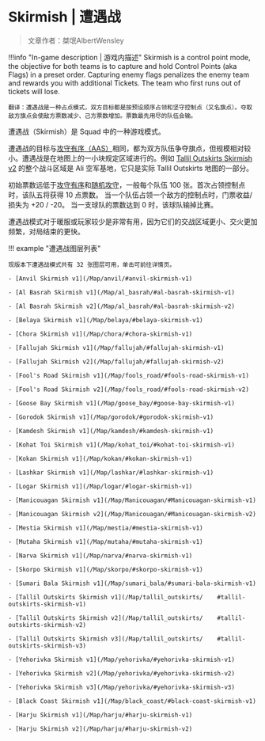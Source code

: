 # Skirmish | 遭遇战

> 文章作者：桀氓AlbertWensley

!!!info "In-game description | 游戏内描述"
    Skirmish is a control point mode, the objective for both teams is to capture and hold Control Points (aka Flags) in a preset order. Capturing enemy flags penalizes the enemy team and rewards you with additional Tickets. The team who first runs out of tickets will lose.
    
    翻译：遭遇战是一种占点模式，双方目标都是按预设顺序占领和坚守控制点（又名旗点）。夺取敌方旗点会使敌方票数减少、己方票数增加。票数最先用尽的队伍会输。

遭遇战（Skirmish）是 Squad 中的一种游戏模式。

遭遇战的目标与[攻守有序（AAS）](./AAS)相同，都为双方队伍争夺旗点，但规模相对较小。遭遇战是在地图上的一小块规定区域进行的。例如 [Tallil Outskirts Skirmish v2](/Map/Tallil_Outskirts#tallil-outskirts-skirmish-v2) 的整个战斗区域是 Ali 空军基地，它只是实际 Tallil Outskirts 地图的一部分。

初始票数远低于[攻守有序](./AAS)和[随机攻守](./RAAS)，一般每个队伍 100 张。首次占领控制点时，该队五将获得 10 点票数。 当一个队伍占领一个敌方的控制点时，门票收益/损失为 +20 / -20。 当一支球队的票数达到 0 时，该球队输掉比赛。 

遭遇战模式对于暖服或玩家较少是非常有用，因为它们的交战区域更小、交火更加频繁，对局结束的更快。

!!! example "遭遇战图层列表"

    现版本下遭遇战模式共有 32 张图层可用，单击可前往详情页。

    - [Anvil Skirmish v1](/Map/anvil/#anvil-skirmish-v1)

    - [Al Basrah Skirmish v1](/Map/al_basrah/#al-basrah-skirmish-v1)
    
    - [Al Basrah Skirmish v2](/Map/al_basrah/#al-basrah-skirmish-v2)
    
    - [Belaya Skirmish v1](/Map/belaya/#belaya-skirmish-v1)
    
    - [Chora Skirmish v1](/Map/chora/#chora-skirmish-v1)
    
    - [Fallujah Skirmish v1](/Map/fallujah/#fallujah-skirmish-v1)
    
    - [Fallujah Skirmish v2](/Map/fallujah/#fallujah-skirmish-v2)
    
    - [Fool's Road Skirmish v1](/Map/fools_road/#fools-road-skirmish-v1)
    
    - [Fool's Road Skirmish v2](/Map/fools_road/#fools-road-skirmish-v2)
    
    - [Goose Bay Skirmish v1](/Map/goose_bay/#goose-bay-skirmish-v1)
    
    - [Gorodok Skirmish v1](/Map/gorodok/#gorodok-skirmish-v1)
    
    - [Kamdesh Skirmish v1](/Map/kamdesh/#kamdesh-skirmish-v1)
    
    - [Kohat Toi Skirmish v1](/Map/kohat_toi/#kohat-toi-skirmish-v1)
    
    - [Kokan Skirmish v1](/Map/kokan/#kokan-skirmish-v1)
    
    - [Lashkar Skirmish v1](/Map/lashkar/#lashkar-skirmish-v1)
    
    - [Logar Skirmish v1](/Map/logar/#logar-skirmish-v1)
    
    - [Manicouagan Skirmish v1](/Map/Manicouagan/#Manicouagan-skirmish-v1)
    
    - [Manicouagan Skirmish v2](/Map/Manicouagan/#Manicouagan-skirmish-v2)
    
    - [Mestia Skirmish v1](/Map/mestia/#mestia-skirmish-v1)
    
    - [Mutaha Skirmish v1](/Map/mutaha/#mutaha-skirmish-v1)
    
    - [Narva Skirmish v1](/Map/narva/#narva-skirmish-v1)
    
    - [Skorpo Skirmish v1](/Map/skorpo/#skorpo-skirmish-v1)
    
    - [Sumari Bala Skirmish v1](/Map/sumari_bala/#sumari-bala-skirmish-v1)
    
    - [Tallil Outskirts Skirmish v1](/Map/tallil_outskirts/    #tallil-outskirts-skirmish-v1)
    
    - [Tallil Outskirts Skirmish v2](/Map/tallil_outskirts/    #tallil-outskirts-skirmish-v2)
    
    - [Tallil Outskirts Skirmish v3](/Map/tallil_outskirts/    #tallil-outskirts-skirmish-v3)
    
    - [Yehorivka Skirmish v1](/Map/yehorivka/#yehorivka-skirmish-v1)
    
    - [Yehorivka Skirmish v2](/Map/yehorivka/#yehorivka-skirmish-v2)
    
    - [Yehorivka Skirmish v3](/Map/yehorivka/#yehorivka-skirmish-v3)
    
    - [Black Coast Skirmish v1](/Map/black_coast/#black-coast-skirmish-v1)
    
    - [Harju Skirmish v1](/Map/harju/#harju-skirmish-v1)
    
    - [Harju Skirmish v2](/Map/harju/#harju-skirmish-v2)